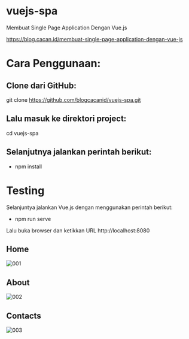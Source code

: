 # vuejs-spa
Membuat Single Page Application Dengan Vue.js

https://blog.cacan.id/membuat-single-page-application-dengan-vue-js

# Cara Penggunaan:

## Clone dari GitHub:
git clone https://github.com/blogcacanid/vuejs-spa.git

## Lalu masuk ke direktori project:
cd vuejs-spa

## Selanjutnya jalankan perintah berikut:
- npm install


# Testing
Selanjuntya jalankan Vue.js dengan menggunakan perintah berikut:
- npm run serve


Lalu buka browser dan ketikkan URL http://localhost:8080

## Home
![001](https://user-images.githubusercontent.com/51890752/83536017-e9e52f80-a51c-11ea-807a-c5b425d2b3de.jpg)


## About
![002](https://user-images.githubusercontent.com/51890752/83536086-fe292c80-a51c-11ea-85dc-238b104c2629.jpg)


## Contacts
![003](https://user-images.githubusercontent.com/51890752/83536156-0f723900-a51d-11ea-998f-a49d5bcce7f3.jpg)


